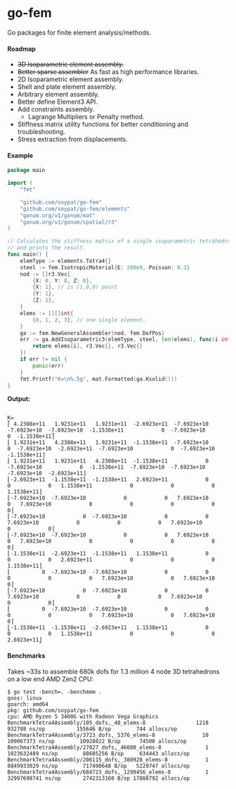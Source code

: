 # go-fem
Go packages for finite element analysis/methods.

#### Roadmap
* ~~3D Isoparametric element assembly.~~
* ~~Better sparse assembler~~ As fast as high performance libraries.
* 2D Isoparametric element assembly.
* Shell and plate element assembly.
* Arbitrary element assembly.
* Better define Element3 API.
* Add constraints assembly.
  - Lagrange Multipliers or Penalty method.
* Stiffness matrix utility functions for better conditioning and troubleshooting.
* Stress extraction from displacements.


#### Example
```go
package main

import (
	"fmt"

	"github.com/soypat/go-fem"
	"github.com/soypat/go-fem/elements"
	"gonum.org/v1/gonum/mat"
	"gonum.org/v1/gonum/spatial/r3"
)

// Calculates the stiffness matrix of a single isoparametric tetrahedron element.
// and prints the result.
func main() {
	elemType := elements.Tetra4{}
	steel := fem.IsotropicMaterial{E: 200e9, Poisson: 0.3}
	nod := []r3.Vec{
		{X: 0, Y: 0, Z: 0},
		{X: 1}, // is (1,0,0) point
		{Y: 1},
		{Z: 1},
	}
	elems := [][]int{
		{0, 1, 2, 3}, // one single element.
	}
	ga := fem.NewGeneralAssembler(nod, fem.DofPos)
	err := ga.AddIsoparametric3(elemType, steel, len(elems), func(i int) ([]int, r3.Vec, r3.Vec) {
		return elems[i], r3.Vec{}, r3.Vec{}
	})
	if err != nil {
		panic(err)
	}
	fmt.Printf("K=\n%.5g", mat.Formatted(ga.Ksolid()))
}
```

**Output:**
```

K=
⎡ 4.2308e+11   1.9231e+11   1.9231e+11  -2.6923e+11  -7.6923e+10  -7.6923e+10  -7.6923e+10  -1.1538e+11            0  -7.6923e+10            0  -1.1538e+11⎤
⎢ 1.9231e+11   4.2308e+11   1.9231e+11  -1.1538e+11  -7.6923e+10            0  -7.6923e+10  -2.6923e+11  -7.6923e+10            0  -7.6923e+10  -1.1538e+11⎥
⎢ 1.9231e+11   1.9231e+11   4.2308e+11  -1.1538e+11            0  -7.6923e+10            0  -1.1538e+11  -7.6923e+10  -7.6923e+10  -7.6923e+10  -2.6923e+11⎥
⎢-2.6923e+11  -1.1538e+11  -1.1538e+11   2.6923e+11            0            0            0   1.1538e+11            0            0            0   1.1538e+11⎥
⎢-7.6923e+10  -7.6923e+10            0            0   7.6923e+10            0   7.6923e+10            0            0            0            0            0⎥
⎢-7.6923e+10            0  -7.6923e+10            0            0   7.6923e+10            0            0            0   7.6923e+10            0            0⎥
⎢-7.6923e+10  -7.6923e+10            0            0   7.6923e+10            0   7.6923e+10            0            0            0            0            0⎥
⎢-1.1538e+11  -2.6923e+11  -1.1538e+11   1.1538e+11            0            0            0   2.6923e+11            0            0            0   1.1538e+11⎥
⎢          0  -7.6923e+10  -7.6923e+10            0            0            0            0            0   7.6923e+10            0   7.6923e+10            0⎥
⎢-7.6923e+10            0  -7.6923e+10            0            0   7.6923e+10            0            0            0   7.6923e+10            0            0⎥
⎢          0  -7.6923e+10  -7.6923e+10            0            0            0            0            0   7.6923e+10            0   7.6923e+10            0⎥
⎣-1.1538e+11  -1.1538e+11  -2.6923e+11   1.1538e+11            0            0            0   1.1538e+11            0            0            0   2.6923e+11⎦
```

#### Benchmarks
Takes ~33s to assemble 680k dofs for 1.3 million 4 node 3D tetrahedrons on a low end AMD Zen2 CPU:
```
$ go test -bench=. -benchmem .
goos: linux
goarch: amd64
pkg: github.com/soypat/go-fem
cpu: AMD Ryzen 5 3400G with Radeon Vega Graphics    
BenchmarkTetra4Assembly/105_dofs,_48_elems-8                1218            932708 ns/op          155646 B/op        744 allocs/op
BenchmarkTetra4Assembly/3723_dofs,_5376_elems-8               10         109067373 ns/op        10928022 B/op      74500 allocs/op
BenchmarkTetra4Assembly/27027_dofs,_46080_elems-8              1        1023632489 ns/op        88685256 B/op     634443 allocs/op
BenchmarkTetra4Assembly/206115_dofs,_380928_elems-8            1        8849933029 ns/op        717490648 B/op   5229747 allocs/op
BenchmarkTetra4Assembly/684723_dofs,_1299456_elems-8           1        32997698741 ns/op       2742313160 B/op 17888792 allocs/op
```
